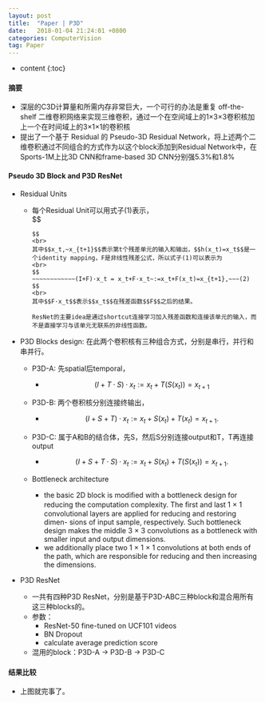 ```yaml
---
layout: post
title:  "Paper | P3D"
date:   2018-01-04 21:24:01 +0800
categories: ComputerVision
tag: Paper
---
```


<head>
    <script src="https://cdn.mathjax.org/mathjax/latest/MathJax.js?config=TeX-AMS-MML_HTMLorMML" type="text/javascript"></script>
    <script type="text/x-mathjax-config">
        MathJax.Hub.Config({
            tex2jax: {
            skipTags: ['script', 'noscript', 'style', 'textarea', 'pre'],
            inlineMath: [['$','$']]
            }
        });
    </script>
</head>


* content
{:toc}

#### 摘要

- 深层的C3D计算量和所需内存非常巨大，一个可行的办法是重复 off-the-shelf 二维卷积网络来实现三维卷积，通过一个在空间域上的1×3×3卷积核加上一个在时间域上的3×1×1的卷积核
- 提出了一个基于 Residual 的 Pseudo-3D Residual Network，将上述两个二维卷积通过不同组合的方式作为以这个block添加到Residual Network中，在 Sports-1M上比3D CNN和frame-based 3D CNN分别强5.3%和1.8%



#### Pseudo 3D Block and P3D ResNet

- Residual Units

  - 每个Residual Unit可以用式子(1)表示，<br>
    $$
    ~~~~~~~~~~~~x_{t-1} = h(x_t)+F(x_t),~~~~~~~~(1)
    $$
    <br>
    其中$$x_t,~x_{t+1}$$表示第t个残差单元的输入和输出，$$h(x_t)=x_t$$是一个identity mapping，F是非线性残差公式，所以式子(1)可以表示为
    <br>
    $$
    ~~~~~~~~~~~~(I+F)·x_t = x_t+F·x_t~:=x_t+F(x_t)=x_{t+1},~~~(2)
    $$
    <br>
    其中$$F·x_t$$表示$$x_t$$在残差函数$$F$$之后的结果。

    ResNet的主要idea是通过shortcut连接学习加入残差函数和连接该单元的输入，而不是直接学习与该单元无联系的非线性函数。

- P3D Blocks design: 在此两个卷积核有三种组合方式，分别是串行，并行和串并行。

  - P3D-A: 先spatial后temporal，

    - $$
      (I + T · S) · x_t := x_t + T (S (x_t )) = x_{t+1}
      $$

  - P3D-B: 两个卷积核分别连接终输出，

    - $$
      (I + S + T) · x_t := x_t + S (x_t ) + T (x_t ) = x_{t+1} .
      $$

  - P3D-C: 属于A和B的结合体，先S，然后S分别连接output和T，T再连接output

    - $$
      (I + S + T · S) · x_t := x_t + S (x_t ) + T (S (x_t )) = x_{t+1} .
      $$

  - Bottleneck architecture

    - the basic 2D block is modiﬁed with a bottleneck design for reducing the computation complexity. The ﬁrst and last 1 × 1 convolutional layers are applied for reducing and restoring dimen- sions of input sample, respectively. Such bottleneck design makes the middle 3 × 3 convolutions as a bottleneck with smaller input and output dimensions.
    - we additionally place two 1 × 1 × 1 convolutions at both ends of the path, which are responsible for reducing and then increasing the dimensions.

- P3D ResNet

  - 一共有四种P3D ResNet，分别是基于P3D-ABC三种block和混合用所有这三种blocks的。
  - 参数：
    - ResNet-50 fine-tuned on UCF101 videos
    - BN Dropout 
    - calculate average prediction score
  - 混用的block：P3D-A -> P3D-B -> P3D-C

#### 结果比较

- 上图就完事了。